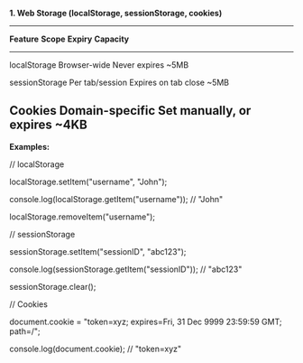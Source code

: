 **1. Web Storage (localStorage, sessionStorage, cookies)**

  ----------------------------------------------------------------------------
  **Feature**        **Scope**         **Expiry**               **Capacity**
  ------------------ ----------------- ------------------------ --------------
  localStorage       Browser-wide      Never expires            \~5MB

  sessionStorage     Per tab/session   Expires on tab close     \~5MB

  Cookies            Domain-specific   Set manually, or expires \~4KB
  ----------------------------------------------------------------------------

**Examples:**

// localStorage

localStorage.setItem(\"username\", \"John\");

console.log(localStorage.getItem(\"username\")); // \"John\"

localStorage.removeItem(\"username\");

// sessionStorage

sessionStorage.setItem(\"sessionID\", \"abc123\");

console.log(sessionStorage.getItem(\"sessionID\")); // \"abc123\"

sessionStorage.clear();

// Cookies

document.cookie = \"token=xyz; expires=Fri, 31 Dec 9999 23:59:59 GMT;
path=/\";

console.log(document.cookie); // \"token=xyz\"
